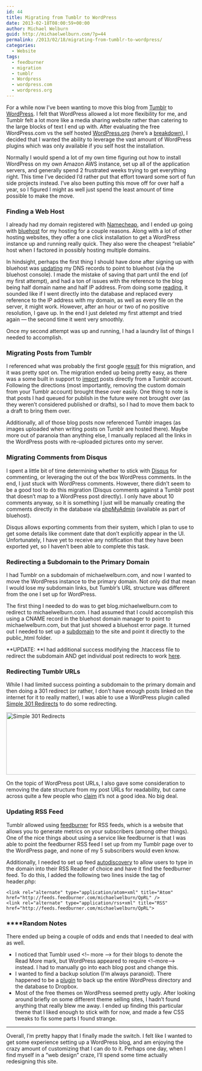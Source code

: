 ```yaml
---
id: 44
title: Migrating from Tumblr to WordPress
date: 2013-02-18T08:00:59+00:00
author: Michael Welburn
guid: http://michaelwelburn.com/?p=44
permalink: /2013/02/18/migrating-from-tumblr-to-wordpress/
categories:
  - Website
tags:
  - feedburner
  - migration
  - tumblr
  - Wordpress
  - wordpress.com
  - wordpress.org
---
```

For a while now I&#8217;ve been wanting to move this blog from <a title="Tumblr" href="http://www.tumblr.com" target="_blank">Tumblr</a> to <a title="Wordpress" href="http://www.wordpress.com" target="_blank">WordPress</a>. I felt that WordPress allowed a lot more flexibility for me, and Tumblr felt a lot more like a media sharing website rather than catering to the large blocks of text I end up with. After evaluating the free WordPress.com vs the self hosted <a title="Wordpress.org" href="http://www.wordpress.org" target="_blank">WordPress.org</a> (here&#8217;s a <a title="Wordpress.com vs WordPress.org" href="http://en.support.wordpress.com/com-vs-org/" target="_blank">breakdown</a>), I decided that I wanted the ability to leverage the vast amount of WordPress plugins which was only available if you self host the installation.

Normally I would spend a lot of my own time figuring out how to install WordPress on my own Amazon AWS instance, set up all of the application servers, and generally spend 2 frustrated weeks trying to get everything right. This time I&#8217;ve decided I&#8217;d rather put that effort toward some sort of fun side projects instead. I&#8217;ve also been putting this move off for over half a year, so I figured I might as well just spend the least amount of time possible to make the move.

<!--more-->

### Finding a Web Host

I already had my domain registered with <a title="Namecheap" href="http://www.namecheap.com/" target="_blank">Namecheap</a>, and I ended up going with <a title="bluehost" href="http://www.bluehost.com" target="_blank">bluehost</a> for my hosting for a couple reasons. Along with a lot of other hosting websites, they offer a one click installation to get a WordPress instance up and running really quick. They also were the cheapest &#8220;reliable&#8221; host when I factored in possibly hosting multiple domains.

In hindsight, perhaps the first thing I should have done after signing up with bluehost was <a title="DNS" href="https://my.bluehost.com/cgi/help/1" target="_blank">updating</a> my DNS records to point to bluehost (via the bluehost console). I made the mistake of saving that part until the end (of my first attempt), and had a ton of issues with the reference to the blog being half domain name and half IP address. From doing some <a title="http://wordpress.org/support/topic/trying-to-change-url-from-ip-to-domain-name" href="http://wordpress.org/support/topic/trying-to-change-url-from-ip-to-domain-name" target="_blank">reading</a>, it sounded like if I went directly into the database and replaced every reference to the IP address with my domain, as well as every file on the server, it might work. However, after an hour or two of no positive resolution, I gave up. In the end I just deleted my first attempt and tried again &#8212; the second time it went very smoothly.

Once my second attempt was up and running, I had a laundry list of things I needed to accomplish.

### Migrating Posts from Tumblr

I referenced what was probably the first google <a title="Move your Tumblr blog to WordPress" href="http://techinch.com/blog/move-your-tumblr-blog-to-wordpress" target="_blank">result</a> for this migration, and it was pretty spot on. The migration ended up being pretty easy, as there was a some built in support to <a title="Import from Tumblr in 3 easy steps" href="http://en.blog.wordpress.com/2012/02/02/import-from-tumblr-in-3-easy-steps/" target="_blank">import</a> posts directly from a Tumblr account. Following the directions (most importantly, removing the custom domain from your Tumblr account) brought these over easily. One thing to note is that posts I had queued for publish in the future were not brought over (as they weren&#8217;t considered published or drafts), so I had to move them back to a draft to bring them over.

Additionally, all of those blog posts now referenced Tumblr images (as images uploaded when writing posts on Tumblr are hosted there). Maybe more out of paranoia than anything else, I manually replaced all the links in the WordPress posts with re-uploaded pictures onto my server.

### Migrating Comments from Disqus

I spent a little bit of time determining whether to stick with <a title="Disqus" href="http://disqus.com/" target="_blank">Disqus</a> for commenting, or leveraging the out of the box WordPress comments. In the end, I just stuck with WordPress comments. However, there didn&#8217;t seem to be a good tool to do this migration (Disqus comments against a Tumblr post that doesn&#8217;t map to a WordPress post directly). I only have about 10 comments anyway, so it is something I just will be manually creating the comments directly in the database via <a title="phpMyAdmin" href="http://www.phpmyadmin.net/" target="_blank">phpMyAdmin</a> (available as part of bluehost).

Disqus allows exporting comments from their system, which I plan to use to get some details like comment date that don&#8217;t explicitly appear in the UI. Unfortunately, I have yet to receive any notification that they have been exported yet, so I haven&#8217;t been able to complete this task.

### Redirecting a Subdomain to the Primary Domain

I had Tumblr on a subdomain of michaelwelburn.com, and now I wanted to move the WordPress instance to the primary domain. Not only did that mean I would lose my subdomain links, but Tumblr&#8217;s URL structure was different from the one I set up for WordPress.

The first thing I needed to do was to get blog.michaelwelburn.com to redirect to michaelwelburn.com. I had assumed that I could accomplish this using a CNAME record in the bluehost domain manager to point to michaelwelburn.com, but that just showed a bluehost error page. It turned out I needed to set up a <a title="Subdomain" href="https://my.bluehost.com/cgi/help/361" target="_blank">subdomain</a> to the site and point it directly to the public_html folder.

**UPDATE: **I had additional success modifying the .htaccess file to redirect the subdomain AND get individual post redirects to work <a title="Redirecting Blog Posts on a Subdomain to a Blog on the Main Domain using .htaccess" href="http://michaelwelburn.com/2013/03/06/redirecting-blog-posts-on-a-subdomain-to-a-blog-on-the-main-domain-using-htaccess/" target="_blank">here</a>.

### Redirecting Tumblr URLs

While I had limited success pointing a subdomain to the primary domain and then doing a 301 redirect (or rather, I don&#8217;t have enough posts linked on the internet for it to really matter), I was able to use a WordPress plugin called <a title="Simple 301 Redirects" href="http://wordpress.org/extend/plugins/simple-301-redirects/" target="_blank">Simple 301 Redirects</a> to do some redirecting.

<img class="alignnone size-full wp-image-171 aligncenter" alt="Simple 301 Redirects" src="http://michaelwelburn.com/wp-content/uploads/2013/02/Screen-Shot-2013-02-17-at-9.51.32-PM.png" width="579" height="166" srcset="http://michaelwelburn.com/wp-content/uploads/2013/02/Screen-Shot-2013-02-17-at-9.51.32-PM.png 579w, http://michaelwelburn.com/wp-content/uploads/2013/02/Screen-Shot-2013-02-17-at-9.51.32-PM-300x86.png 300w" sizes="(max-width: 579px) 100vw, 579px" />

On the topic of WordPress post URLs, I also gave some consideration to removing the date structure from my post URLs for readability, but came across quite a few people who <a title="Don't Use Postname" href="http://digwp.com/2011/06/dont-use-postname/" target="_blank">claim</a> it&#8217;s not a good idea. No big deal.

### Updating RSS Feed

Tumblr allowed using <a title="feedburner" href="http://feedburner.google.com/" target="_blank">feedburner</a> for RSS feeds, which is a website that allows you to generate metrics on your subscribers (among other things). One of the nice things about using a service like feedburner is that I was able to point the feedburner RSS feed I set up from my Tumblr page over to the WordPress page, and none of my 5 subscribers would even know.

Additionally, I needed to set up feed <a title="feedburner autodiscovery" href="http://labnol.blogspot.com/2006/05/feedburner-tutorial-replace-your-blog.html" target="_blank">autodiscovery</a> to allow users to type in the domain into their RSS Reader of choice and have it find the feedburner feed. To do this, I added the following two lines inside the <head> tag of header.php:

    <link rel="alternate" type="application/atom+xml" title="Atom" href="http://feeds.feedburner.com/michaelwelburn/QpRL" />
    <link rel="alternate" type="application/rss+xml" title="RSS" href="http://feeds.feedburner.com/michaelwelburn/QpRL">

### ****Random Notes

There ended up being a couple of odds and ends that I needed to deal with as well.

  * I noticed that Tumblr used <!&#8211; more &#8211;> for their blogs to denote the Read More mark, but WordPress appeared to require <!&#8211;more&#8211;> instead. I had to manually go into each blog post and change this.
  * I wanted to find a backup solution (I&#8217;m always paranoid). There happened to be a <a title="Wordpress Backup to Dropbox" href="http://wordpress.org/extend/plugins/wordpress-backup-to-dropbox/" target="_blank">plugin</a> to back up the entire WordPress directory and the database to Dropbox.
  * Most of the free themes on WordPress seemed pretty ugly. After looking around briefly on some different theme selling sites, I hadn&#8217;t found anything that really blew me away. I ended up finding this particular theme that I liked enough to stick with for now, and made a few CSS tweaks to fix some parts I found strange.

* * *

Overall, I&#8217;m pretty happy that I finally made the switch. I felt like I wanted to get some experience setting up a WordPress blog, and am enjoying the crazy amount of customizing that I can do to it. Perhaps one day, when I find myself in a &#8220;web design&#8221; craze, I&#8217;ll spend some time actually redesigning this site.
